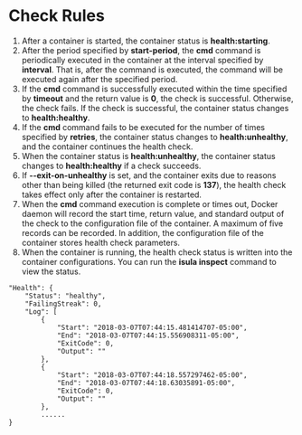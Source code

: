 # Check Rules<a name="EN-US_TOPIC_0184808139"></a>

1.  After a container is started, the container status is  **health:starting**.
2.  After the period specified by  **start-period**, the  **cmd**  command is periodically executed in the container at the interval specified by  **interval**. That is, after the command is executed, the command will be executed again after the specified period.
3.  If the  **cmd**  command is successfully executed within the time specified by  **timeout**  and the return value is  **0**, the check is successful. Otherwise, the check fails. If the check is successful, the container status changes to  **health:healthy**.
4.  If the  **cmd**  command fails to be executed for the number of times specified by  **retries**, the container status changes to  **health:unhealthy**, and the container continues the health check.
5.  When the container status is  **health:unhealthy**, the container status changes to  **health:healthy**  if a check succeeds.
6.  If  **--exit-on-unhealthy**  is set, and the container exits due to reasons other than being killed \(the returned exit code is  **137**\), the health check takes effect only after the container is restarted.
7.  When the  **cmd**  command execution is complete or times out, Docker daemon will record the start time, return value, and standard output of the check to the configuration file of the container. A maximum of five records can be recorded. In addition, the configuration file of the container stores health check parameters.
8.  When the container is running, the health check status is written into the container configurations. You can run the  **isula inspect**  command to view the status.

```
"Health": {
    "Status": "healthy",
    "FailingStreak": 0,
    "Log": [
        {
            "Start": "2018-03-07T07:44:15.481414707-05:00",
            "End": "2018-03-07T07:44:15.556908311-05:00",
            "ExitCode": 0,
            "Output": ""
        },
        {
            "Start": "2018-03-07T07:44:18.557297462-05:00",
            "End": "2018-03-07T07:44:18.63035891-05:00",
            "ExitCode": 0,
            "Output": ""
        },
        ......
}
```

